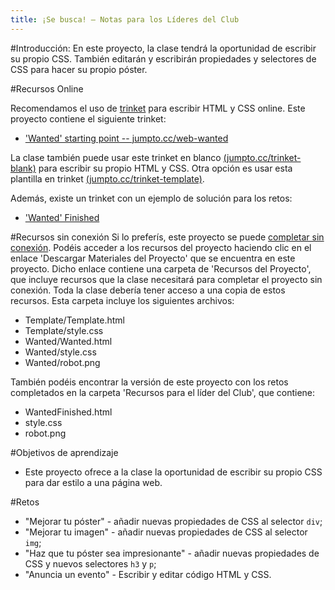 ```yaml
---
title: ¡Se busca! — Notas para los Líderes del Club
---
```


#Introducción:
En este proyecto, la clase tendrá la oportunidad de escribir su propio CSS. También editarán y escribirán propiedades y selectores de CSS para hacer su propio póster.

#Recursos Online

Recomendamos el uso de [trinket](https://trinket.io/) para escribir HTML y CSS online. Este proyecto contiene el siguiente trinket:

+ ['Wanted' starting point -- jumpto.cc/web-wanted](http://jumpto.cc/web-wanted)

La clase también puede usar este trinket en blanco [(jumpto.cc/trinket-blank)](http://jumpto.cc/trinket-blank) para escribir su propio HTML y CSS. Otra opción es usar esta plantilla en trinket [(jumpto.cc/trinket-template)](http://jumpto.cc/trinket-template).

Además, existe un trinket con un ejemplo de solución para los retos:

+ ['Wanted' Finished](https://trinket.io/html/ebeb56398a)

#Recursos sin conexión
Si lo preferís, este proyecto se puede [completar sin conexión](../html-css.html). Podéis acceder a los recursos del proyecto haciendo clic en el enlace 'Descargar Materiales del Proyecto' que se encuentra en este proyecto. Dicho enlace contiene una carpeta de 'Recursos del Proyecto', que incluye recursos que la clase necesitará para completar el proyecto sin conexión. Toda la clase debería tener acceso a una copia de estos recursos. Esta carpeta incluye los siguientes archivos:

+ Template/Template.html
+ Template/style.css
+ Wanted/Wanted.html
+ Wanted/style.css
+ Wanted/robot.png

También podéis encontrar la versión de este proyecto con los retos completados en la carpeta 'Recursos para el líder del Club', que contiene:

+ WantedFinished.html
+ style.css
+ robot.png

#Objetivos de aprendizaje
+ Este proyecto ofrece a la clase la oportunidad de escribir su propio CSS para dar estilo a una página web.

#Retos
+ "Mejorar tu póster" - añadir nuevas propiedades de CSS al selector `div`;
+ "Mejorar tu imagen" - añadir nuevas propiedades de CSS al selector `img`;
+ "Haz que tu póster sea impresionante" - añadir nuevas propiedades de CSS y nuevos selectores `h3` y `p`;
+ "Anuncia un evento" - Escribir y editar código HTML y CSS.
